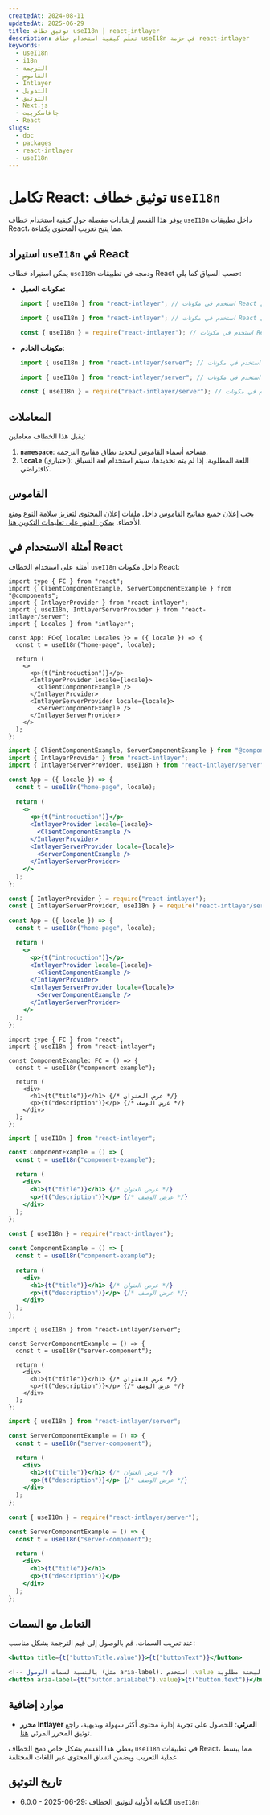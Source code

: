 ```yaml
---
createdAt: 2024-08-11
updatedAt: 2025-06-29
title: توثيق خطاف useI18n | react-intlayer
description: تعلّم كيفية استخدام خطاف useI18n في حزمة react-intlayer
keywords:
  - useI18n
  - i18n
  - الترجمة
  - القاموس
  - Intlayer
  - التدويل
  - التوثيق
  - Next.js
  - جافاسكريبت
  - React
slugs:
  - doc
  - packages
  - react-intlayer
  - useI18n
---
```


# تكامل React: توثيق خطاف `useI18n`

يوفر هذا القسم إرشادات مفصلة حول كيفية استخدام خطاف `useI18n` داخل تطبيقات React، مما يتيح تعريب المحتوى بكفاءة.

## استيراد `useI18n` في React

يمكن استيراد خطاف `useI18n` ودمجه في تطبيقات React حسب السياق كما يلي:

- **مكونات العميل:**

  ```typescript codeFormat="typescript"
  import { useI18n } from "react-intlayer"; // استخدم في مكونات React على جانب العميل
  ```

  ```javascript codeFormat="esm"
  import { useI18n } from "react-intlayer"; // استخدم في مكونات React على جانب العميل
  ```

  ```javascript codeFormat="commonjs"
  const { useI18n } = require("react-intlayer"); // استخدم في مكونات React على جانب العميل
  ```

- **مكونات الخادم:**

  ```typescript codeFormat="commonjs"
  import { useI18n } from "react-intlayer/server"; // استخدم في مكونات React على جانب الخادم
  ```

  ```javascript codeFormat="esm"
  import { useI18n } from "react-intlayer/server"; // استخدم في مكونات React على جانب الخادم
  ```

  ```javascript codeFormat="commonjs"
  const { useI18n } = require("react-intlayer/server"); // استخدم في مكونات React على جانب الخادم
  ```

## المعاملات

يقبل هذا الخطاف معاملين:

1. **`namespace`**: مساحة أسماء القاموس لتحديد نطاق مفاتيح الترجمة.
2. **`locale`** (اختياري): اللغة المطلوبة. إذا لم يتم تحديدها، سيتم استخدام لغة السياق كافتراضي.

## القاموس

يجب إعلان جميع مفاتيح القاموس داخل ملفات إعلان المحتوى لتعزيز سلامة النوع ومنع الأخطاء. [يمكن العثور على تعليمات التكوين هنا](https://github.com/aymericzip/intlayer/blob/main/docs/docs/ar/dictionary/get_started.md).

## أمثلة الاستخدام في React

أمثلة على استخدام الخطاف `useI18n` داخل مكونات React:

```tsx fileName="src/App.tsx" codeFormat="typescript"
import type { FC } from "react";
import { ClientComponentExample, ServerComponentExample } from "@components";
import { IntlayerProvider } from "react-intlayer";
import { useI18n, IntlayerServerProvider } from "react-intlayer/server";
import { Locales } from "intlayer";

const App: FC<{ locale: Locales }> = ({ locale }) => {
  const t = useI18n("home-page", locale);

  return (
    <>
      <p>{t("introduction")}</p>
      <IntlayerProvider locale={locale}>
        <ClientComponentExample />
      </IntlayerProvider>
      <IntlayerServerProvider locale={locale}>
        <ServerComponentExample />
      </IntlayerServerProvider>
    </>
  );
};
```

```jsx fileName="src/app.jsx" codeFormat="esm"
import { ClientComponentExample, ServerComponentExample } from "@components";
import { IntlayerProvider } from "react-intlayer";
import { IntlayerServerProvider, useI18n } from "react-intlayer/server";

const App = ({ locale }) => {
  const t = useI18n("home-page", locale);

  return (
    <>
      <p>{t("introduction")}</p>
      <IntlayerProvider locale={locale}>
        <ClientComponentExample />
      </IntlayerProvider>
      <IntlayerServerProvider locale={locale}>
        <ServerComponentExample />
      </IntlayerServerProvider>
    </>
  );
};
```

```jsx fileName="src/app.cjs" codeFormat="commonjs"
const { IntlayerProvider } = require("react-intlayer");
const { IntlayerServerProvider, useI18n } = require("react-intlayer/server");

const App = ({ locale }) => {
  const t = useI18n("home-page", locale);

  return (
    <>
      <p>{t("introduction")}</p>
      <IntlayerProvider locale={locale}>
        <ClientComponentExample />
      </IntlayerProvider>
      <IntlayerServerProvider locale={locale}>
        <ServerComponentExample />
      </IntlayerServerProvider>
    </>
  );
};
```

```tsx fileName="src/components/ComponentExample.tsx" codeFormat="typescript"
import type { FC } from "react";
import { useI18n } from "react-intlayer";

const ComponentExample: FC = () => {
  const t = useI18n("component-example");

  return (
    <div>
      <h1>{t("title")}</h1> {/* عرض العنوان */}
      <p>{t("description")}</p> {/* عرض الوصف */}
    </div>
  );
};
```

```jsx fileName="src/components/ComponentExample.jsx" codeFormat="esm"
import { useI18n } from "react-intlayer";

const ComponentExample = () => {
  const t = useI18n("component-example");

  return (
    <div>
      <h1>{t("title")}</h1> {/* عرض العنوان */}
      <p>{t("description")}</p> {/* عرض الوصف */}
    </div>
  );
};
```

```jsx fileName="src/components/ComponentExample.cjs" codeFormat="commonjs"
const { useI18n } = require("react-intlayer");

const ComponentExample = () => {
  const t = useI18n("component-example");

  return (
    <div>
      <h1>{t("title")}</h1> {/* عرض العنوان */}
      <p>{t("description")}</p> {/* عرض الوصف */}
    </div>
  );
};
```

```tsx fileName="src/components/ServerComponentExample.tsx" codeFormat="typescript"
import { useI18n } from "react-intlayer/server";

const ServerComponentExample = () => {
  const t = useI18n("server-component");

  return (
    <div>
      <h1>{t("title")}</h1> {/* عرض العنوان */}
      <p>{t("description")}</p> {/* عرض الوصف */}
    </div>
  );
};
```

```jsx fileName="src/components/ServerComponentExample.jsx" codeFormat="esm"
import { useI18n } from "react-intlayer/server";

const ServerComponentExample = () => {
  const t = useI18n("server-component");

  return (
    <div>
      <h1>{t("title")}</h1> {/* عرض العنوان */}
      <p>{t("description")}</p> {/* عرض الوصف */}
    </div>
  );
};
```

```jsx fileName="src/components/ServerComponentExample.cjs" codeFormat="commonjs"
const { useI18n } = require("react-intlayer/server");

const ServerComponentExample = () => {
  const t = useI18n("server-component");

  return (
    <div>
      <h1>{t("title")}</h1>
      <p>{t("description")}</p>
    </div>
  );
};
```

## التعامل مع السمات

عند تعريب السمات، قم بالوصول إلى قيم الترجمة بشكل مناسب:

```jsx
<button title={t("buttonTitle.value")}>{t("buttonText")}</button>

<!-- بالنسبة لسمات الوصول (مثل aria-label)، استخدم .value لأن السلاسل النصية البحتة مطلوبة -->
<button aria-label={t("button.ariaLabel").value}>{t("button.text")}</button>
```

## موارد إضافية

- **محرر Intlayer المرئي**: للحصول على تجربة إدارة محتوى أكثر سهولة وبديهية، راجع توثيق المحرر المرئي [هنا](https://github.com/aymericzip/intlayer/blob/main/docs/docs/ar/intlayer_visual_editor.md).

يغطي هذا القسم بشكل خاص دمج الخطاف `useI18n` في تطبيقات React، مما يبسط عملية التعريب ويضمن اتساق المحتوى عبر اللغات المختلفة.

## تاريخ التوثيق

- 6.0.0 - 2025-06-29: الكتابة الأولية لتوثيق الخطاف `useI18n`
